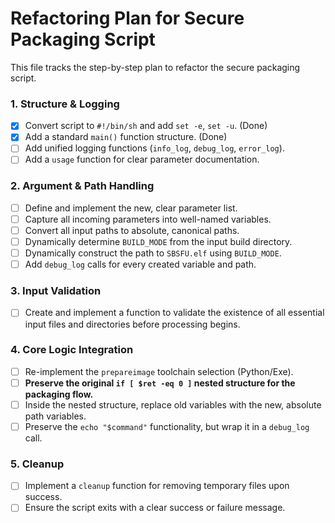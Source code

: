 # Refactoring Plan for Secure Packaging Script

This file tracks the step-by-step plan to refactor the secure packaging script.

### 1. Structure & Logging
- [x] Convert script to `#!/bin/sh` and add `set -e`, `set -u`. (Done)
- [x] Add a standard `main()` function structure. (Done)
- [ ] Add unified logging functions (`info_log`, `debug_log`, `error_log`).
- [ ] Add a `usage` function for clear parameter documentation.

### 2. Argument & Path Handling
- [ ] Define and implement the new, clear parameter list.
- [ ] Capture all incoming parameters into well-named variables.
- [ ] Convert all input paths to absolute, canonical paths.
- [ ] Dynamically determine `BUILD_MODE` from the input build directory.
- [ ] Dynamically construct the path to `SBSFU.elf` using `BUILD_MODE`.
- [ ] Add `debug_log` calls for every created variable and path.

### 3. Input Validation
- [ ] Create and implement a function to validate the existence of all essential input files and directories before processing begins.

### 4. Core Logic Integration
- [ ] Re-implement the `prepareimage` toolchain selection (Python/Exe).
- [ ] **Preserve the original `if [ $ret -eq 0 ]` nested structure for the packaging flow.**
- [ ] Inside the nested structure, replace old variables with the new, absolute path variables.
- [ ] Preserve the `echo "$command"` functionality, but wrap it in a `debug_log` call.

### 5. Cleanup
- [ ] Implement a `cleanup` function for removing temporary files upon success.
- [ ] Ensure the script exits with a clear success or failure message.
